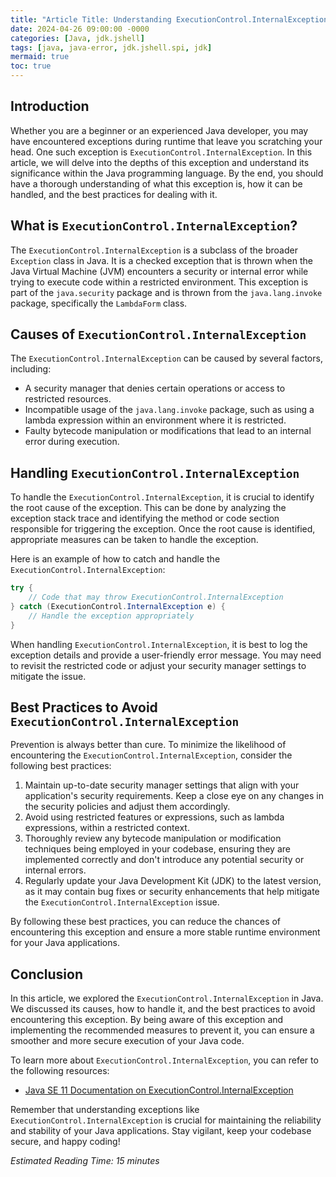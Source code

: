 ```yaml
---
title: "Article Title: Understanding ExecutionControl.InternalException in Java : A Comprehensive Guide"
date: 2024-04-26 09:00:00 -0000
categories: [Java, jdk.jshell]
tags: [java, java-error, jdk.jshell.spi, jdk]
mermaid: true
toc: true
---
```



## Introduction
Whether you are a beginner or an experienced Java developer, you may have encountered exceptions during runtime that leave you scratching your head. One such exception is `ExecutionControl.InternalException`. In this article, we will delve into the depths of this exception and understand its significance within the Java programming language. By the end, you should have a thorough understanding of what this exception is, how it can be handled, and the best practices for dealing with it.

## What is `ExecutionControl.InternalException`?
The `ExecutionControl.InternalException` is a subclass of the broader `Exception` class in Java. It is a checked exception that is thrown when the Java Virtual Machine (JVM) encounters a security or internal error while trying to execute code within a restricted environment. This exception is part of the `java.security` package and is thrown from the `java.lang.invoke` package, specifically the `LambdaForm` class.

## Causes of `ExecutionControl.InternalException`
The `ExecutionControl.InternalException` can be caused by several factors, including:
- A security manager that denies certain operations or access to restricted resources.
- Incompatible usage of the `java.lang.invoke` package, such as using a lambda expression within an environment where it is restricted.
- Faulty bytecode manipulation or modifications that lead to an internal error during execution.

## Handling `ExecutionControl.InternalException`
To handle the `ExecutionControl.InternalException`, it is crucial to identify the root cause of the exception. This can be done by analyzing the exception stack trace and identifying the method or code section responsible for triggering the exception. Once the root cause is identified, appropriate measures can be taken to handle the exception.

Here is an example of how to catch and handle the `ExecutionControl.InternalException`:

```java
try {
    // Code that may throw ExecutionControl.InternalException
} catch (ExecutionControl.InternalException e) {
    // Handle the exception appropriately
}
```

When handling `ExecutionControl.InternalException`, it is best to log the exception details and provide a user-friendly error message. You may need to revisit the restricted code or adjust your security manager settings to mitigate the issue.

## Best Practices to Avoid `ExecutionControl.InternalException`
Prevention is always better than cure. To minimize the likelihood of encountering the `ExecutionControl.InternalException`, consider the following best practices:

1. Maintain up-to-date security manager settings that align with your application's security requirements. Keep a close eye on any changes in the security policies and adjust them accordingly.
2. Avoid using restricted features or expressions, such as lambda expressions, within a restricted context.
3. Thoroughly review any bytecode manipulation or modification techniques being employed in your codebase, ensuring they are implemented correctly and don't introduce any potential security or internal errors.
4. Regularly update your Java Development Kit (JDK) to the latest version, as it may contain bug fixes or security enhancements that help mitigate the `ExecutionControl.InternalException` issue.

By following these best practices, you can reduce the chances of encountering this exception and ensure a more stable runtime environment for your Java applications.

## Conclusion
In this article, we explored the `ExecutionControl.InternalException` in Java. We discussed its causes, how to handle it, and the best practices to avoid encountering this exception. By being aware of this exception and implementing the recommended measures to prevent it, you can ensure a smoother and more secure execution of your Java code.

To learn more about `ExecutionControl.InternalException`, you can refer to the following resources:

- [Java SE 11 Documentation on ExecutionControl.InternalException](https://docs.oracle.com/en/java/javase/11/docs/api/java.base/java/lang/invoke/ExecutionControl.InternalException.html)

Remember that understanding exceptions like `ExecutionControl.InternalException` is crucial for maintaining the reliability and stability of your Java applications. Stay vigilant, keep your codebase secure, and happy coding!

*Estimated Reading Time: 15 minutes*